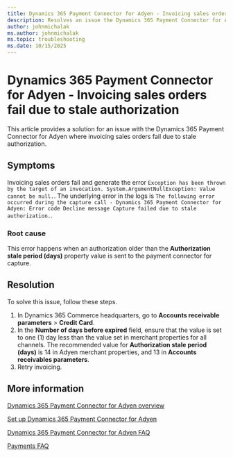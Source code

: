 ```yaml
---
title: Dynamics 365 Payment Connector for Adyen - Invoicing sales orders fail due to stale authorization
description: Resolves an issue the Dynamics 365 Payment Connector for Adyen where invoicing sales orders fail due to stale authorization.
author: johnmichalak
ms.author: johnmichalak
ms.topic: troubleshooting
ms.date: 10/15/2025
---
```

# Dynamics 365 Payment Connector for Adyen - Invoicing sales orders fail due to stale authorization

This article provides a solution for an issue with the Dynamics 365 Payment Connector for Adyen where invoicing sales orders fail due to stale authorization.

## Symptoms

Invoicing sales orders fail and generate the error `Exception has been thrown by the target of an invocation. System.ArgumentNullException: Value cannot be null.`. The underlying error in the logs is `The following error occurred during the capture call - Dynamics 365 Payment Connector for Adyen: Error code Decline message Capture failed due to stale authorization.`.

### Root cause

This error happens when an authorization older than the **Authorization stale period (days)** property value is sent to the payment connector for capture.

## Resolution

To solve this issue, follow these steps.

1. In Dynamics 365 Commerce headquarters, go to **Accounts receivable parameters** \> **Credit Card**.
1. In the **Number of days before expired** field, ensure that the value is set to one (1) day less than the value set in merchant properties for all channels. The recommended value for **Authorization stale period (days)** is 14 in Adyen merchant properties, and 13 in **Accounts receivables parameters**.
1. Retry invoicing. 

## More information

[Dynamics 365 Payment Connector for Adyen overview](/dynamics365/commerce/dev-itpro/adyen-connector)

[Set up Dynamics 365 Payment Connector for Adyen](/dynamics365/commerce/dev-itpro/adyen-connector-setup)

[Dynamics 365 Payment Connector for Adyen FAQ](/dynamics365/commerce/dev-itpro/adyen-connector-faq)

[Payments FAQ](/dynamics365/unified-operations/retail/dev-itpro/payments-retail)




